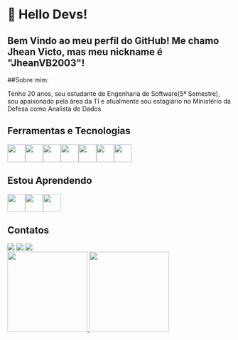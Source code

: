 # 👋 Hello Devs! 
## Bem Vindo ao meu perfil do GitHub! Me chamo Jhean Victo, mas meu nickname é "JheanVB2003"!
##Sobre mim:
<p>Tenho 20 anos, sou estudante de Engenharia de Software(5ª Semestre), sou apaixonado pela área da TI e atualmente sou estagiário no Ministério da Defesa como Analista de Dados</p>

  ## Ferramentas e Tecnologias
<img src="https://devicon-website.vercel.app/api/git/original.svg" width="40" height="40"></img><img loading="lazy" src="https://devicon-website.vercel.app/api/github/original.svg" width="40" height="40"></img><img src="https://devicon-website.vercel.app/api/html5/original.svg" width="40" height="40"></img><img src="https://devicon-website.vercel.app/api/css3/original.svg" width="40" height="40"></img><img src="https://devicon-website.vercel.app/api/java/original-wordmark.svg" width="40" height="40"></img><img src="https://devicon-website.vercel.app/api/spring/original.svg" width="40" height="40"></img><img src="https://devicon-website.vercel.app/api/mysql/original-wordmark.svg"  width="40" height="40"></img>

<h2>Estou Aprendendo</h2>

<img src="https://devicon-website.vercel.app/api/php/original.svg" width="40" height="40"></img><img src="https://devicon-website.vercel.app/api/python/original.svg" width="40" height="40"></img><img src="https://devicon-website.vercel.app/api/javascript/original.svg" width="40" height="40"></img>

<h2>Contatos</h2>

<div>
<a href="https://instagram.com/jhean_victo" target="_blank"><img loading="lazy" src="https://img.shields.io/badge/-Instagram-%23E4405F?style=for-the-badge&logo=instagram&logoColor=white" target="_blank"></a>
<a href = "mailto: jheanbarbosa1233@gmail.com"><img loading="lazy" src="https://img.shields.io/badge/Gmail-D14836?style=for-the-badge&logo=gmail&logoColor=white" target="_blank"></a>
<a href="https://www.linkedin.com/in/jhean-barbosa" target="_blank"><img loading="lazy" src="https://img.shields.io/badge/-LinkedIn-%230077B5?style=for-the-badge&logo=linkedin&logoColor=white" target="_blank"></a>   
</div>

<div>
<a href="https://github.com/JheanVB2003">
<img loading="lazy" height="180em" src="https://github-readme-stats.vercel.app/api/top-langs/?username=JheanVB2003&layout=compact&langs_count=7&theme=dracula"/>
<img loading="lazy" height="180em" src="https://github-readme-stats.vercel.app/api?username=JheanVB2003&show_icons=true&theme=dracula&include_all_commits=true&count_private=true"/>
</div>














